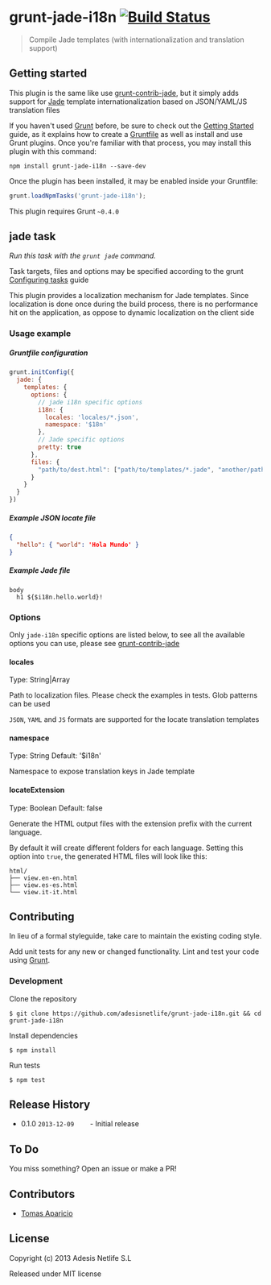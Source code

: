 # grunt-jade-i18n [![Build Status](https://travis-ci.org/adesisnetlife/grunt-jade-i18n.png)](https://travis-ci.org/adesisnetlife/grunt-jade-i18n)

> Compile Jade templates (with internationalization and translation support)

## Getting started

This plugin is the same like use [grunt-contrib-jade][1], but it simply adds support 
for [Jade][3] template internationalization based on JSON/YAML/JS translation files

If you haven't used [Grunt](http://gruntjs.com/) before, be sure to check out the [Getting Started](http://gruntjs.com/getting-started) guide, as it explains how to create a [Gruntfile](http://gruntjs.com/sample-gruntfile) as well as install and use Grunt plugins. Once you're familiar with that process, you may install this plugin with this command:

```shell
npm install grunt-jade-i18n --save-dev
```

Once the plugin has been installed, it may be enabled inside your Gruntfile:

```js
grunt.loadNpmTasks('grunt-jade-i18n');
```

This plugin requires Grunt `~0.4.0`

## jade task

_Run this task with the `grunt jade` command._

Task targets, files and options may be specified according to the grunt [Configuring tasks](http://gruntjs.com/configuring-tasks) guide

This plugin provides a localization mechanism for Jade templates.
Since localization is done once during the build process, there is no performance hit on the application, as oppose to dynamic localization on the client side

### Usage example

##### Gruntfile configuration
```js
grunt.initConfig({
  jade: {
    templates: {
      options: {
        // jade i18n specific options
        i18n: {
          locales: 'locales/*.json',
          namespace: '$18n'
        },
        // Jade specific options
        pretty: true
      },
      files: {
        "path/to/dest.html": ["path/to/templates/*.jade", "another/path/tmpl.jade"]
      }
    }
  }
})
```

##### Example JSON locate file
```json
{
  "hello": { "world": 'Hola Mundo' }
}
```

##### Example Jade file
```jade
body 
  h1 ${$i18n.hello.world}!
```

### Options

Only `jade-i18n` specific options are listed below, to see all the available options you can use, please see [grunt-contrib-jade][2]

#### locales
Type: String|Array

Path to localization files. Please check the examples in tests. Glob patterns can be used

`JSON`, `YAML` and `JS` formats are supported for the locate translation templates

#### namespace
Type: String
Default: '$i18n'

Namespace to expose translation keys in Jade template

#### locateExtension
Type: Boolean
Default: false

Generate the HTML output files with the extension prefix with the current language.

By default it will create different folders for each language.
Setting this option into `true`, the generated HTML files will look like this:

```
html/
├── view.en-en.html
├── view.es-es.html
└── view.it-it.html
```

## Contributing

In lieu of a formal styleguide, take care to maintain the existing coding style.

Add unit tests for any new or changed functionality.
Lint and test your code using [Grunt](http://gruntjs.com/).

### Development

Clone the repository
```shell
$ git clone https://github.com/adesisnetlife/grunt-jade-i18n.git && cd grunt-jade-i18n
```

Install dependencies
```shell
$ npm install
```

Run tests
```shell
$ npm test
```

## Release History

* 0.1.0 `2013-12-09`
  - Initial release

## To Do

You miss something? Open an issue or make a PR!

## Contributors

* [Tomas Aparicio](http://github.com/h2non)

## License

Copyright (c) 2013 Adesis Netlife S.L

Released under MIT license

[1]: https://github.com/gruntjs/grunt-contrib-jade
[2]: https://github.com/gruntjs/grunt-contrib-jade#options
[3]: http://jade-lang.com/
